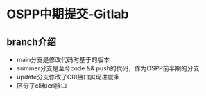 # OSPP中期提交-Gitlab

## branch介绍
* main分支是修改代码时基于的版本
* summer分支是至今code && push的代码，作为OSPP前半期的分支
* update分支修改了CRI接口实现进度条
* 区分了cli和cri接口
